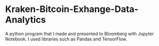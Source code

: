 # Kraken-Bitcoin-Exhange-Data-Analytics
A python program that I made and presented to Bloomberg with Jupyter Notebook. I used libraries such as Pandas and TensorFlow.
